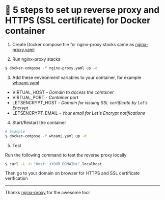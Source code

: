 # 🐳 5 steps to set up reverse proxy and HTTPS (SSL certificate) for Docker container

1. Create Docker compose file for nginx-proxy stacks same as [nginx-proxy.yaml](https://github.com/atbee/docker-https/blob/main/nginx-proxy.yaml)

2. Run nginx-proxy stacks

```bash
$ docker-compose -f nginx-proxy.yaml up -d
```

3. Add these environment variables to your container, for example [whoami.yaml](https://github.com/atbee/docker-https/blob/main/whoami.yaml)

  - VIRTUAL_HOST - *Domain to access the container*
  - VIRTUAL_PORT - *Container port*
  - LETSENCRYPT_HOST - *Domain for issuing SSL certificate by Let's Encrypt*
  - LETSENCRYPT_EMAIL - *Your email for Let's Encrypt notifications*

4. Start/Restart the container

```bash
# example
$ docker-compose -f whoami.yaml up -d
```

5. Test

Run the following command to test the reverse proxy locally

```bash
$ curl -L -H "Host: <YOUR_DOMAIN>" localhost
```

Then go to your domain on browser for HTTPS and SSL certificate verification

---

Thanks [nginx-proxy](https://github.com/nginx-proxy/nginx-proxy) for the awesome tool
